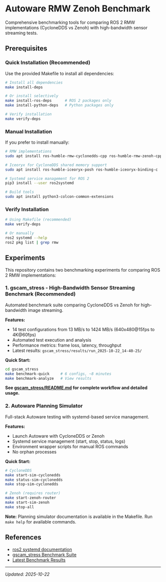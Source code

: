 # Autoware RMW Zenoh Benchmark

Comprehensive benchmarking tools for comparing ROS 2 RMW implementations (CycloneDDS vs Zenoh) with high-bandwidth sensor streaming tests.

## Prerequisites

### Quick Installation (Recommended)

Use the provided Makefile to install all dependencies:

```bash
# Install all dependencies
make install-deps

# Or install selectively
make install-ros-deps      # ROS 2 packages only
make install-python-deps   # Python packages only

# Verify installation
make verify-deps
```

### Manual Installation

If you prefer to install manually:

```bash
# RMW implementations
sudo apt install ros-humble-rmw-cyclonedds-cpp ros-humble-rmw-zenoh-cpp

# Iceoryx for CycloneDDS shared memory support
sudo apt install ros-humble-iceoryx-posh ros-humble-iceoryx-binding-c

# Systemd service management for ROS 2
pip3 install --user ros2systemd

# Build tools
sudo apt install python3-colcon-common-extensions
```

### Verify Installation

```bash
# Using Makefile (recommended)
make verify-deps

# Or manually
ros2 systemd --help
ros2 pkg list | grep rmw
```

## Experiments

This repository contains two benchmarking experiments for comparing ROS 2 RMW implementations:

### 1. gscam_stress - High-Bandwidth Sensor Streaming Benchmark (Recommended)

Automated benchmark suite comparing CycloneDDS vs Zenoh for high-bandwidth image streaming.

**Features:**
- 14 test configurations from 13 MB/s to 1424 MB/s (640x480@15fps to 4K@60fps)
- Automated test execution and analysis
- Performance metrics: frame loss, latency, throughput
- Latest results: `gscam_stress/results/run_2025-10-22_14-40-25/`

**Quick Start:**
```bash
cd gscam_stress
make benchmark-quick     # 6 configs, ~8 minutes
make benchmark-analyze   # View results
```

**See [gscam_stress/README.md](gscam_stress/README.md) for complete workflow and detailed usage.**

### 2. Autoware Planning Simulator

Full-stack Autoware testing with systemd-based service management.

**Features:**
- Launch Autoware with CycloneDDS or Zenoh
- Systemd service management (start, stop, status, logs)
- Environment wrapper scripts for manual ROS commands
- No orphan processes

**Quick Start:**
```bash
# CycloneDDS
make start-sim-cyclonedds
make status-sim-cyclonedds
make stop-sim-cyclonedds

# Zenoh (requires router)
make start-zenoh-router
make start-sim-zenoh
make stop-all
```

**Note:** Planning simulator documentation is available in the Makefile. Run `make help` for available commands.

## References

- [ros2 systemd documentation](https://github.com/ubuntu-robotics/ros2_systemd)
- [gscam_stress Benchmark Suite](gscam_stress/README.md)
- [Latest Benchmark Results](gscam_stress/results/run_2025-10-22_14-40-25/summary.csv)

---
*Updated: 2025-10-22*
